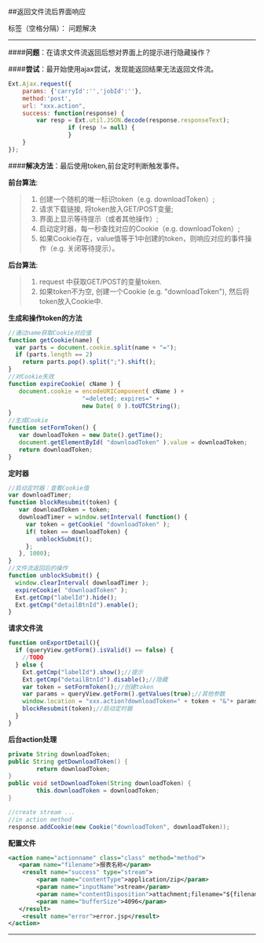 ##返回文件流后界面响应

标签（空格分隔）： 问题解决

---
####**问题**：在请求文件流返回后想对界面上的提示进行隐藏操作？

####**尝试**：最开始使用ajax尝试，发现能返回结果无法返回文件流。
```javascript
Ext.Ajax.request({
    params: {'carryId':'','jobId':''},
    method:'post',
    url: "xxx.action",
    success: function(response) {
        var resp = Ext.util.JSON.decode(response.responseText);
                 if (resp != null) {
                 }
    }
});
```

####**解决方法**：最后使用token,前台定时判断触发事件。

**前台算法**:
> 1. 创建一个随机的唯一标识token（e.g. downloadToken）;
> 2. 请求下载链接, 将token放入GET/POST变量;
> 3. 界面上显示等待提示（或者其他操作）;
> 4. 启动定时器，每一秒查找对应的Cookie（e.g. downloadToken）;
> 5. 如果Cookie存在，value值等于1中创建的token，则响应对应的事件操作（e.g. 关闭等待提示）。

**后台算法**:
> 1. request 中获取GET/POST的变量token.
> 2. 如果token不为空, 创建一个Cookie (e.g. "downloadToken"), 然后将token放入Cookie中.

**生成和操作token的方法**
```javascript
//通过name获取Cookie对应值
function getCookie(name) {
  var parts = document.cookie.split(name + "=");
  if (parts.length == 2)
    return parts.pop().split(";").shift();
}
//对Cookie失效
function expireCookie( cName ) {
   document.cookie = encodeURIComponent( cName ) +
	                 "=deleted; expires=" + 
	                 new Date( 0 ).toUTCString();
}
//生成Cookie
function setFormToken() {
   var downloadToken = new Date().getTime();
   document.getElementById( "downloadToken" ).value = downloadToken;
   return downloadToken;
}
```

**定时器**
```javascript
//启动定时器：查看Cookie值
var downloadTimer;
function blockResubmit(token) {
   var downloadToken = token;		
   downloadTimer = window.setInterval( function() {
     var token = getCookie( "downloadToken" );		
     if( token == downloadToken) {
        unblockSubmit();
     };
   }, 1000);
}
//文件流返回后的操作	  
function unblockSubmit() {
  window.clearInterval( downloadTimer );
  expireCookie( "downloadToken" );
  Ext.getCmp("labelId").hide();
  Ext.getCmp("detailBtnId").enable();
}
```

**请求文件流**
```javascript
function onExportDetail(){
  if (queryView.getForm().isValid() == false) {
	//TODO
  } else {
	Ext.getCmp("labelId").show();//提示
    Ext.getCmp("detailBtnId").disable();//隐藏
	var token = setFormToken();//创建token
	var params = queryView.getForm().getValues(true);//其他参数
	window.location = "xxx.action?downloadToken=" + token + "&"+ params;//请求action
	blockResubmit(token);//启动定时器			
  }
}
```

**后台action处理**
```java
private String downloadToken;
public String getDownloadToken() {
		return downloadToken;
}
public void setDownloadToken(String downloadToken) {
		this.downloadToken = downloadToken;
}

//create stream ...
//in action method
response.addCookie(new Cookie("downloadToken", downloadToken));
```

**配置文件**

```xml
<action name="actionname" class="class" method="method">
   <param name="filename">报表名称</param> 
    <result name="success" type="stream">
    	<param name="contentType">application/zip</param>
    	<param name="inputName">stream</param>
    	<param name="contentDisposition">attachment;filename="${filename}"</param>
        <param name="bufferSize">4096</param>
   </result>
    <result name="error">error.jsp</result> 
</action>
```
------